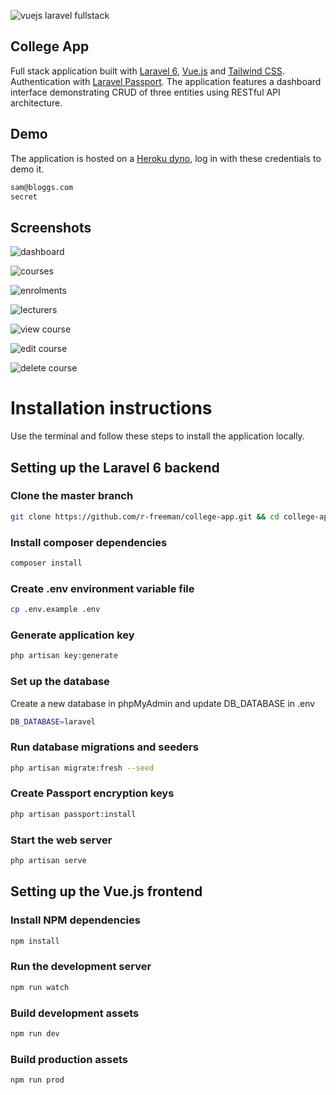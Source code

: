 ![vuejs laravel fullstack](https://miro.medium.com/max/984/1*IHI90aWzUnrcfHDuh08YTg.png)

## College App

Full stack application built with [Laravel 6](https://laravel.com/), [Vue.js](https://vuejs.org/) and [Tailwind CSS](https://tailwindcss.com/). Authentication with [Laravel Passport](https://laravel.com/docs/6.x/passport). The application features a dashboard interface demonstrating CRUD of three entities using RESTful API architecture.

## Demo

The application is hosted on a [Heroku dyno](http://ancient-stream-40225.herokuapp.com/#/), log in with these credentials to demo it.

```bash
sam@bloggs.com
secret 
```

## Screenshots

![dashboard](https://gentile-garden.s3.amazonaws.com/uploads/2020/04/ancient-stream-40225.herokuapp.com_.png)

![courses](https://gentile-garden.s3.amazonaws.com/uploads/2020/04/ancient-stream-40225.herokuapp.com_-1.png)

![enrolments](https://gentile-garden.s3.amazonaws.com/uploads/2020/04/ancient-stream-40225.herokuapp.com_-2.png)

![lecturers](https://gentile-garden.s3.amazonaws.com/uploads/2020/04/ancient-stream-40225.herokuapp.com_-3.png)

![view course](https://gentile-garden.s3.amazonaws.com/uploads/2020/04/ancient-stream-40225.herokuapp.com_-4.png)

![edit course](https://gentile-garden.s3.amazonaws.com/uploads/2020/04/ancient-stream-40225.herokuapp.com_-5.png)

![delete course](https://gentile-garden.s3.amazonaws.com/uploads/2020/04/ancient-stream-40225.herokuapp.com_-6.png)

# Installation instructions

Use the terminal and follow these steps to install the application locally.

## Setting up the Laravel 6 backend

### Clone the master branch

```bash
git clone https://github.com/r-freeman/college-app.git && cd college-app/
```

### Install composer dependencies

```bash
composer install
```

### Create .env environment variable file

```bash
cp .env.example .env
```

### Generate application key

```bash 
php artisan key:generate
```

### Set up the database

Create a new database in phpMyAdmin and update DB_DATABASE in .env

```bash
DB_DATABASE=laravel
```

### Run database migrations and seeders

```bash
php artisan migrate:fresh --seed
```

### Create Passport encryption keys

```bash
php artisan passport:install
```

### Start the web server

```bash
php artisan serve
```

## Setting up the Vue.js frontend

### Install NPM dependencies

```bash
npm install
```

### Run the development server

```bash
npm run watch
```

### Build development assets

```bash
npm run dev
```

### Build production assets

```bash
npm run prod
```
